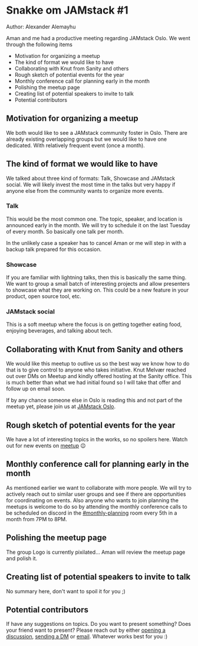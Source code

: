 # Snakke om JAMstack #1

Author: Alexander Alemayhu

Aman and me had a productive meeting regarding JAMstack Oslo.
We went through the following items

- Motivation for organizing a meetup
- The kind of format we would like to have
- Collaborating with Knut from Sanity and others
- Rough sketch of potential events for the year
- Monthly conference call for planning early in the month
- Polishing the meetup page
- Creating list of potential speakers to invite to talk
- Potential contributors

## Motivation for organizing a meetup

We both would like to see a JAMstack community foster in Oslo.  There are
already existing overlapping groups but we would like to have one dedicated.
With relatively frequent event (once a month).

## The kind of format we would like to have

We talked about three kind of formats: Talk, Showcase and JAMstack social.  We
will likely invest the most time in the talks but very happy if anyone else
from the community wants to organize more events.

### Talk

This would be the most common one. The topic, speaker, and location is
announced early in the month. We will try to schedule it on the last Tuesday of
every month.  So basically one talk per month. 

In the unlikely case a speaker has to cancel Aman or me will step in with a
backup talk prepared for this occasion.

### Showcase

If you are familiar with lightning talks, then this is basically the same
thing.  We want to group a small batch of interesting projects and allow
presenters to showcase what they are working on. This could be a new feature in
your product, open source tool, etc.

### JAMstack social

This is a soft meetup where the focus is on getting together eating food,
enjoying beverages, and talking about tech.

## Collaborating with Knut from Sanity and others

We would like this meetup to outlive us so the best way we know how to do that
is to give control to anyone who takes initiative. Knut Melvær reached out over
DMs on Meetup and kindly offered hosting at the Sanity office. This is much
better than what we had initial found so I will take that offer and follow up
on email soon.

If by any chance someone else in Oslo is reading this and not part of the
meetup yet, please join us at [JAMstack Oslo][0].

## Rough sketch of potential events for the year

We have a lot of interesting topics in the works, so no spoilers here. Watch
out for new events on [meetup][0] :wink:

## Monthly conference call for planning early in the month

As mentioned earlier we want to collaborate with more people. We will try to
actively reach out to similar user groups and see if there are opportunities
for coordinating on events.  Also anyone who wants to join planning the meetups
is welcome to do so by attending the monthly conference calls to be scheduled
on discord in the [#monthly-planning][1] room every 5th in a month from 7PM to
8PM.

## Polishing the meetup page

The group Logo is currently pixilated... Aman will review the meetup page and
polish it.

## Creating list of potential speakers to invite to talk

No summary here, don't want to spoil it for you ;)

## Potential contributors

If have any suggestions on topics. Do you want to present something? Does your
friend want to present?  Please reach out by either [opening a discussion][2],
[sending a DM][3] or [email][4]. Whatever works best for you :)

[0]: https://www.meetup.com/JAMstack-Oslo/
[1]: https://discord.gg/rE3pcSw
[2]: https://www.meetup.com/JAMstack-Oslo/discussions/
[3]: https://www.meetup.com/JAMstack-Oslo/messages/send
[4]: mailto:alexander@alemayhu.com
